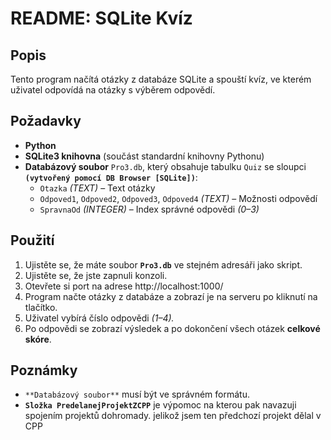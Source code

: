 # README: SQLite Kvíz

## Popis
Tento program načítá otázky z databáze SQLite a spouští kvíz, ve kterém uživatel odpovídá na otázky s výběrem odpovědí.

## Požadavky
- **Python**
- **SQLite3 knihovna** (součást standardní knihovny Pythonu)
- **Databázový soubor** `Pro3.db`, který obsahuje tabulku `Quiz` se sloupci **`(vytvořený pomocí DB Browser [SQLite])`**:
  - `Otazka` *(TEXT)* – Text otázky
  - `Odpoved1`, `Odpoved2`, `Odpoved3`, `Odpoved4` *(TEXT)* – Možnosti odpovědí
  - `SpravnaOd` *(INTEGER)* – Index správné odpovědi *(0–3)*

## Použití
1. Ujistěte se, že máte soubor **`Pro3.db`** ve stejném adresáři jako skript.
2. Ujistěte se, že jste zapnuli konzoli.
3. Otevřete si port na adrese http://localhost:1000/
4. Program načte otázky z databáze a zobrazí je na serveru po kliknutí na tlačítko.
5. Uživatel vybírá číslo odpovědi *(1–4).*
6. Po odpovědi se zobrazí výsledek a po dokončení všech otázek **celkové skóre**.

## Poznámky
- `**Databázový soubor**` musí být ve správném formátu.
- **`Složka PredelanejProjektZCPP`** je výpomoc na kterou pak navazuji spojením projektů dohromady. jelikož jsem ten předchozí projekt dělal v CPP

